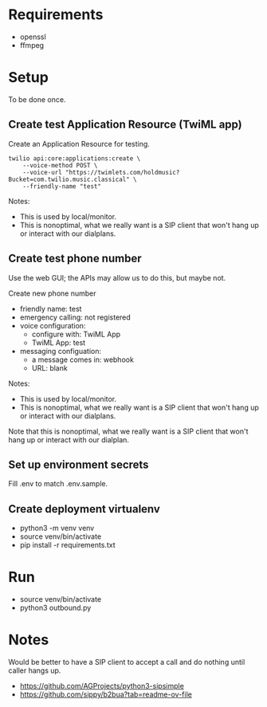 # Requirements

- openssl
- ffmpeg

# Setup

To be done once.
## Create test Application Resource (TwiML app)

Create an Application Resource for testing.

    twilio api:core:applications:create \
        --voice-method POST \
        --voice-url "https://twimlets.com/holdmusic?Bucket=com.twilio.music.classical" \
        --friendly-name "test"

Notes:
- This is used by local/monitor.
- This is nonoptimal, what we really want is a SIP client that won't hang up or interact with our dialplans.

## Create test phone number

Use the web GUI; the APIs may allow us to do this, but maybe not.

Create new phone number
- friendly name: test
- emergency calling: not registered
- voice configuration:
    - configure with: TwiML App
    - TwiML App: test
- messaging configuation:
    - a message comes in: webhook
    - URL: blank

Notes:
- This is used by local/monitor.
- This is nonoptimal, what we really want is a SIP client that won't hang up or interact with our dialplans.

Note that this is nonoptimal, what we really want is a SIP client that won't hang up or interact with our dialplan.

## Set up environment secrets

Fill .env to match .env.sample.

## Create deployment virtualenv

- python3 -m venv venv
- source venv/bin/activate
- pip install -r requirements.txt

# Run

- source venv/bin/activate
- python3 outbound.py

# Notes

Would be better to have a SIP client to accept a call and do nothing until caller hangs up.

- https://github.com/AGProjects/python3-sipsimple
- https://github.com/sippy/b2bua?tab=readme-ov-file
